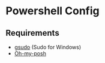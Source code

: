 # Powershell Config

## Requirements

- [gsudo](https://github.com/gerardog/gsudo) (Sudo for Windows)
- [Oh-my-posh](https://ohmyposh.dev/)
